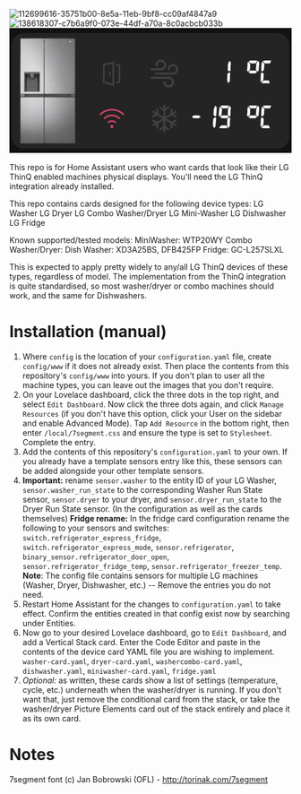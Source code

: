 ![112699616-35751b00-8e5a-11eb-9bf8-cc09af4847a9](https://user-images.githubusercontent.com/2007088/219449339-a4ee4d38-c8d2-45b9-96c0-0c4ad1325cb0.PNG)
![138618307-c7b6a9f0-073e-44df-a70a-8c0acbcb033b](https://user-images.githubusercontent.com/2007088/219449465-211f7ba4-1b8d-4262-8b84-d91e2aa4fd36.png)
![LG Fridge Card](images/fridge.png)


This repo is for Home Assistant users who want cards that look like their LG ThinQ enabled machines physical displays. You'll need the LG ThinQ integration already installed.

This repo contains cards designed for the following device types:
LG Washer
LG Dryer
LG Combo Washer/Dryer
LG Mini-Washer
LG Dishwasher
LG Fridge

Known supported/tested models:
MiniWasher: WTP20WY
Combo Washer/Dryer:
Dish Washer: XD3A25BS, DFB425FP
Fridge: GC-L257SLXL

This is expected to apply pretty widely to any/all LG ThinQ devices of these types, regardless of model. The implementation from the ThinQ integration is quite standardised, so most washer/dryer or combo machines should work, and the same for Dishwashers. 

# Installation (manual)
1. Where `config` is the location of your `configuration.yaml` file, create `config/www` if it does not already exist. Then place the contents from this repository's `config/www` into yours.
If you don't plan to user all the machine types, you can leave out the images that you don't require.
2. On your Lovelace dashboard, click the three dots in the top right, and select `Edit Dashboard`. Now click the three dots again, and click `Manage Resources` (if you don't have this option, click your User on the sidebar and enable Advanced Mode). Tap `Add Resource` in the bottom right, then enter `/local/7segment.css` and ensure the type is set to `Stylesheet`. Complete the entry.
3. Add the contents of this repository's `configuration.yaml` to your own. If you already have a template sensors entry like this, these sensors can be added alongside your other template sensors.
4. **Important:** rename `sensor.washer` to the entity ID of your LG Washer, `sensor.washer_run_state` to the corresponding Washer Run State sensor, `sensor.dryer` to your dryer, and `sensor.dryer_run_state` to the Dryer Run State sensor. (In the configuration as well as the cards themselves)
**Fridge rename:** In the fridge card configuration rename the following to your sensors and switches: `switch.refrigerator_express_fridge`, `switch.refrigerator_express_mode`, `sensor.refrigerator`, `binary_sensor.refrigerator_door_open`, `sensor.refrigerator_fridge_temp`, `sensor.refrigerator_freezer_temp`.
**Note**: The config file contains sensors for multiple LG machines (Washer, Dryer, Dishwasher, etc.) -- Remove the entries you do not need.
5. Restart Home Assistant for the changes to `configuration.yaml` to take effect. Confirm the entities created in that config exist now by searching under Entities. 
5. Now go to your desired Lovelace dashboard, go to `Edit Dashboard`, and add a Vertical Stack card. Enter the Code Editor and paste in the contents of the device card YAML file you are wishing to implement.
`washer-card.yaml`, `dryer-card.yaml`, `washercombo-card.yaml`, `dishwasher.yaml`, `miniwasher-card.yaml`, `fridge.yaml`
6. _Optional:_ as written, these cards show a list of settings (temperature, cycle, etc.) underneath when the washer/dryer is running. If you don't want that, just remove the conditional card from the stack, or take the washer/dryer Picture Elements card out of the stack entirely and place it as its own card.

# Notes
7segment font (c) Jan Bobrowski (OFL) - http://torinak.com/7segment
